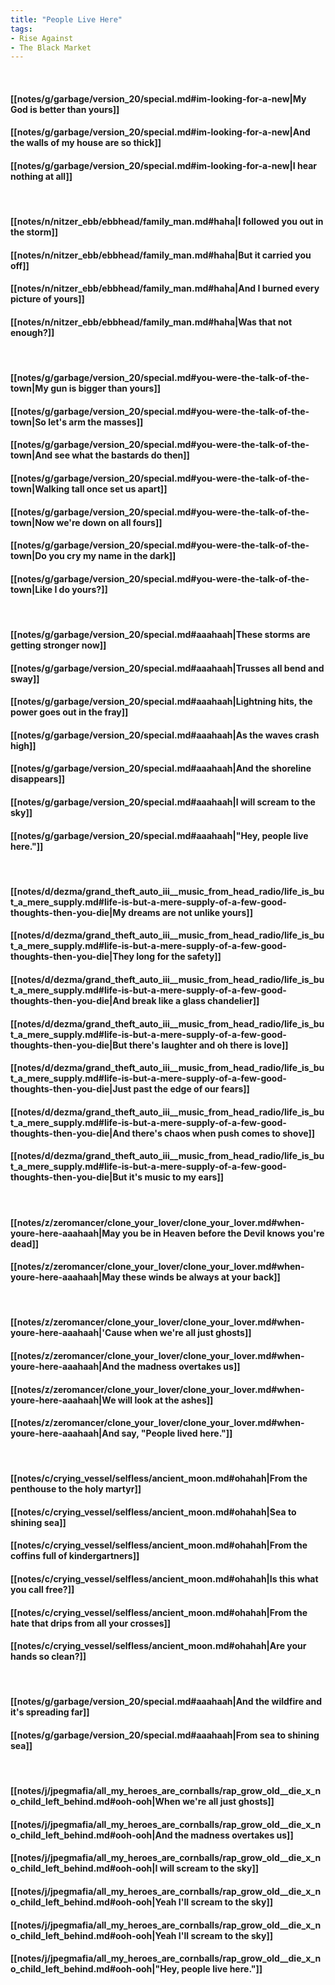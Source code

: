 ```yaml
---
title: "People Live Here"
tags:
- Rise Against
- The Black Market
---
```

&nbsp;
#### [[notes/g/garbage/version_20/special.md#im-looking-for-a-new|My God is better than yours]]
#### [[notes/g/garbage/version_20/special.md#im-looking-for-a-new|And the walls of my house are so thick]]
#### [[notes/g/garbage/version_20/special.md#im-looking-for-a-new|I hear nothing at all]]
&nbsp;
#### [[notes/n/nitzer_ebb/ebbhead/family_man.md#haha|I followed you out in the storm]]
#### [[notes/n/nitzer_ebb/ebbhead/family_man.md#haha|But it carried you off]]
#### [[notes/n/nitzer_ebb/ebbhead/family_man.md#haha|And I burned every picture of yours]]
#### [[notes/n/nitzer_ebb/ebbhead/family_man.md#haha|Was that not enough?]]
&nbsp;
#### [[notes/g/garbage/version_20/special.md#you-were-the-talk-of-the-town|My gun is bigger than yours]]
#### [[notes/g/garbage/version_20/special.md#you-were-the-talk-of-the-town|So let's arm the masses]]
#### [[notes/g/garbage/version_20/special.md#you-were-the-talk-of-the-town|And see what the bastards do then]]
#### [[notes/g/garbage/version_20/special.md#you-were-the-talk-of-the-town|Walking tall once set us apart]]
#### [[notes/g/garbage/version_20/special.md#you-were-the-talk-of-the-town|Now we're down on all fours]]
#### [[notes/g/garbage/version_20/special.md#you-were-the-talk-of-the-town|Do you cry my name in the dark]]
#### [[notes/g/garbage/version_20/special.md#you-were-the-talk-of-the-town|Like I do yours?]]
&nbsp;
#### [[notes/g/garbage/version_20/special.md#aaahaah|These storms are getting stronger now]]
#### [[notes/g/garbage/version_20/special.md#aaahaah|Trusses all bend and sway]]
#### [[notes/g/garbage/version_20/special.md#aaahaah|Lightning hits, the power goes out in the fray]]
#### [[notes/g/garbage/version_20/special.md#aaahaah|As the waves crash high]]
#### [[notes/g/garbage/version_20/special.md#aaahaah|And the shoreline disappears]]
#### [[notes/g/garbage/version_20/special.md#aaahaah|I will scream to the sky]]
#### [[notes/g/garbage/version_20/special.md#aaahaah|"Hey, people live here."]]
&nbsp;
#### [[notes/d/dezma/grand_theft_auto_iii__music_from_head_radio/life_is_but_a_mere_supply.md#life-is-but-a-mere-supply-of-a-few-good-thoughts-then-you-die|My dreams are not unlike yours]]
#### [[notes/d/dezma/grand_theft_auto_iii__music_from_head_radio/life_is_but_a_mere_supply.md#life-is-but-a-mere-supply-of-a-few-good-thoughts-then-you-die|They long for the safety]]
#### [[notes/d/dezma/grand_theft_auto_iii__music_from_head_radio/life_is_but_a_mere_supply.md#life-is-but-a-mere-supply-of-a-few-good-thoughts-then-you-die|And break like a glass chandelier]]
#### [[notes/d/dezma/grand_theft_auto_iii__music_from_head_radio/life_is_but_a_mere_supply.md#life-is-but-a-mere-supply-of-a-few-good-thoughts-then-you-die|But there's laughter and oh there is love]]
#### [[notes/d/dezma/grand_theft_auto_iii__music_from_head_radio/life_is_but_a_mere_supply.md#life-is-but-a-mere-supply-of-a-few-good-thoughts-then-you-die|Just past the edge of our fears]]
#### [[notes/d/dezma/grand_theft_auto_iii__music_from_head_radio/life_is_but_a_mere_supply.md#life-is-but-a-mere-supply-of-a-few-good-thoughts-then-you-die|And there's chaos when push comes to shove]]
#### [[notes/d/dezma/grand_theft_auto_iii__music_from_head_radio/life_is_but_a_mere_supply.md#life-is-but-a-mere-supply-of-a-few-good-thoughts-then-you-die|But it's music to my ears]]
&nbsp;
#### [[notes/z/zeromancer/clone_your_lover/clone_your_lover.md#when-youre-here-aaahaah|May you be in Heaven before the Devil knows you're dead]]
#### [[notes/z/zeromancer/clone_your_lover/clone_your_lover.md#when-youre-here-aaahaah|May these winds be always at your back]]
&nbsp;
#### [[notes/z/zeromancer/clone_your_lover/clone_your_lover.md#when-youre-here-aaahaah|'Cause when we're all just ghosts]]
#### [[notes/z/zeromancer/clone_your_lover/clone_your_lover.md#when-youre-here-aaahaah|And the madness overtakes us]]
#### [[notes/z/zeromancer/clone_your_lover/clone_your_lover.md#when-youre-here-aaahaah|We will look at the ashes]]
#### [[notes/z/zeromancer/clone_your_lover/clone_your_lover.md#when-youre-here-aaahaah|And say, "People lived here."]]
&nbsp;
#### [[notes/c/crying_vessel/selfless/ancient_moon.md#ohahah|From the penthouse to the holy martyr]]
#### [[notes/c/crying_vessel/selfless/ancient_moon.md#ohahah|Sea to shining sea]]
#### [[notes/c/crying_vessel/selfless/ancient_moon.md#ohahah|From the coffins full of kindergartners]]
#### [[notes/c/crying_vessel/selfless/ancient_moon.md#ohahah|Is this what you call free?]]
#### [[notes/c/crying_vessel/selfless/ancient_moon.md#ohahah|From the hate that drips from all your crosses]]
#### [[notes/c/crying_vessel/selfless/ancient_moon.md#ohahah|Are your hands so clean?]]
&nbsp;
#### [[notes/g/garbage/version_20/special.md#aaahaah|And the wildfire and it's spreading far]]
#### [[notes/g/garbage/version_20/special.md#aaahaah|From sea to shining sea]]
&nbsp;
#### [[notes/j/jpegmafia/all_my_heroes_are_cornballs/rap_grow_old__die_x_no_child_left_behind.md#ooh-ooh|When we're all just ghosts]]
#### [[notes/j/jpegmafia/all_my_heroes_are_cornballs/rap_grow_old__die_x_no_child_left_behind.md#ooh-ooh|And the madness overtakes us]]
#### [[notes/j/jpegmafia/all_my_heroes_are_cornballs/rap_grow_old__die_x_no_child_left_behind.md#ooh-ooh|I will scream to the sky]]
#### [[notes/j/jpegmafia/all_my_heroes_are_cornballs/rap_grow_old__die_x_no_child_left_behind.md#ooh-ooh|Yeah I'll scream to the sky]]
#### [[notes/j/jpegmafia/all_my_heroes_are_cornballs/rap_grow_old__die_x_no_child_left_behind.md#ooh-ooh|Yeah I'll scream to the sky]]
#### [[notes/j/jpegmafia/all_my_heroes_are_cornballs/rap_grow_old__die_x_no_child_left_behind.md#ooh-ooh|"Hey, people live here."]]

